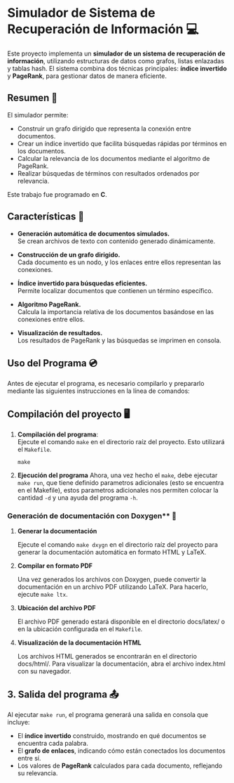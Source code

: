 # Simulador de Sistema de Recuperación de Información 💻

Este proyecto implementa un **simulador de un sistema de recuperación de información**, utilizando estructuras de datos como grafos, listas enlazadas y tablas hash. El sistema combina dos técnicas principales: **índice invertido** y **PageRank**, para gestionar datos de manera eficiente.

## Resumen 📖

El simulador permite:  
- Construir un grafo dirigido que representa la conexión entre documentos.
- Crear un índice invertido que facilita búsquedas rápidas por términos en los documentos.
- Calcular la relevancia de los documentos mediante el algoritmo de PageRank.
- Realizar búsquedas de términos con resultados ordenados por relevancia.

Este trabajo fue programado en **C**.

## Características 🧐

- **Generación automática de documentos simulados.**  
  Se crean archivos de texto con contenido generado dinámicamente.

- **Construcción de un grafo dirigido.**  
  Cada documento es un nodo, y los enlaces entre ellos representan las conexiones.  

- **Índice invertido para búsquedas eficientes.**  
  Permite localizar documentos que contienen un término específico.

- **Algoritmo PageRank.**  
  Calcula la importancia relativa de los documentos basándose en las conexiones entre ellos.

- **Visualización de resultados.**  
  Los resultados de PageRank y las búsquedas se imprimen en consola.  

## Uso del Programa 💿

Antes de ejecutar el programa, es necesario compilarlo y prepararlo mediante las siguientes instrucciones en la línea de comandos:  

## Compilación del proyecto 🖥️

1. **Compilación del programa**:  
   Ejecute el comando `make` en el directorio raíz del proyecto. Esto utilizará el `Makefile`.

   `make`

2. **Ejecución del programa**
    Ahora, una vez hecho el `make`, debe ejecutar `make run`, que tiene definido
    parametros adicionales (esto se encuentra en el Makefile), estos parametros adicionales
    nos permiten colocar la cantidad `-d` y una ayuda del programa `-h`.

### Generación de documentación con Doxygen** 📝

1. **Generar la documentación**

    Ejecute el comando `make dxygn` en el directorio raíz del proyecto para generar la documentación automática en formato HTML y LaTeX.

2. **Compilar en formato PDF**

    Una vez generados los archivos con Doxygen, puede convertir la documentación en un archivo PDF utilizando LaTeX. Para hacerlo, ejecute  `make ltx`.

3.  **Ubicación del archivo PDF**

    El archivo PDF generado estará disponible en el directorio docs/latex/ o en la ubicación configurada en el `Makefile`.

4. **Visualización de la documentación HTML**

    Los archivos HTML generados se encontrarán en el directorio docs/html/. Para visualizar la documentación, abra el archivo index.html con su navegador.

## 3. Salida del programa 📤

Al ejecutar `make run`, el programa generará una salida en consola que incluye:

- El **índice invertido** construido, mostrando en qué documentos se encuentra cada palabra.
- El **grafo de enlaces**, indicando cómo están conectados los documentos entre sí.
- Los valores de **PageRank** calculados para cada documento, reflejando su relevancia.
